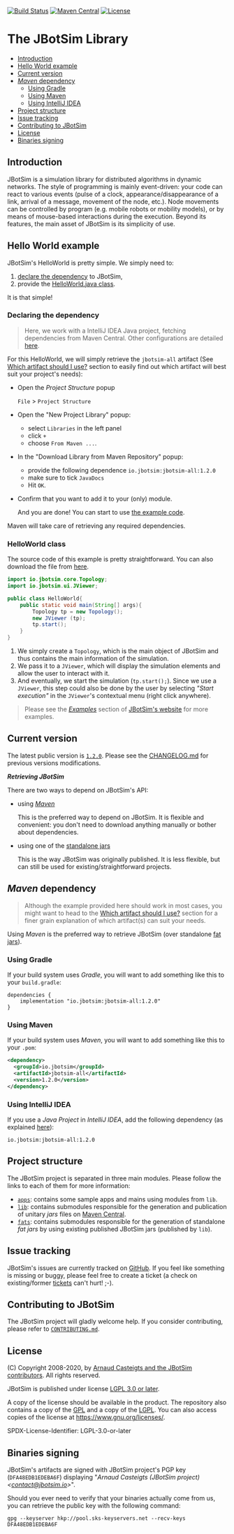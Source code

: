 
[![Build Status](https://travis-ci.org/jbotsim/JBotSim.svg?branch=master)][travis-jbotsim]
[![Maven Central](https://img.shields.io/badge/maven%20central-1.2.0-informational.svg)][mavencentral-jbotsim-latest]
[![License](https://img.shields.io/badge/license-LGPL%20&ge;%203.0-informational.svg)][lgpl3]
  

  
# The JBotSim Library

  * [Introduction](#introduction)
  * [Hello World example](#hello-world-example)
  * [Current version](#current-version)
  * [*Maven* dependency](#maven-dependency)
    + [Using Gradle](#using-gradle)
    + [Using Maven](#using-maven)
    + [Using IntelliJ IDEA](#using-intellij-idea)
  * [Project structure](#project-structure)
  * [Issue tracking](#issue-tracking)
  * [Contributing to JBotSim](#contributing-to-jbotsim)
  * [License](#license)
  * [Binaries signing](#binaries-signing)

## Introduction

JBotSim is a simulation library for distributed algorithms in dynamic
networks. The style of programming is mainly event-driven: your code
can react to various events (pulse of a clock,
appearance/disappearance of a link, arrival of a message, movement of
the node, etc.). Node movements can be controlled by program (e.g.
mobile robots or mobility models), or by means of mouse-based
interactions during the execution. Beyond its features, the main asset
of JBotSim is its simplicity of use.


## Hello World example

JBotSim's HelloWorld is pretty simple. We simply need to:
1. [declare the dependency](#declaring-the-dependency) to JBotSim,
2. provide the [HelloWorld.java class](#helloworld-class).

It is that simple!

### Declaring the dependency
> Here, we work with a IntelliJ IDEA Java project, fetching dependencies from Maven Central.
> Other configurations are detailed [here](apps/examples/CreateUserProject.md).


For this HelloWorld, we will simply retrieve the `jbotsim-all` artifact 
(See [Which artifact should I use?](lib/README.md#which-artifact-should-i-use) section to easily find out which 
artifact will best suit your project's needs):
  * Open the _Project Structure_ popup

    `File` > `Project Structure`
    
  * Open the "New Project Library" popup:
    * select `Libraries` in the left panel
    * click `+`
    * choose `From Maven ...`.
  
  * In the "Download Library from Maven Repository" popup:
    * provide the following dependence `io.jbotsim:jbotsim-all:1.2.0`
    * make sure to tick `JavaDocs`
    * Hit `OK`.
  * Confirm that you want to add it to your (only) module.

    And you are done! You can start to use [the example code](#helloworld-class).

Maven will take care of retrieving any required dependencies.

### HelloWorld class

The source code of this example is pretty straightforward. You can also download the file from 
[here](apps/examples/src/main/java/examples/basic/helloworld/HelloWorld.java).

```java
import io.jbotsim.core.Topology;
import io.jbotsim.ui.JViewer;

public class HelloWorld{
    public static void main(String[] args){
        Topology tp = new Topology();
        new JViewer (tp);
        tp.start();
    }
}
```

1. We simply create a `Topology`, which is the main object of JBotSim and thus contains the main information of the
simulation.
2. We pass it to a `JViewer`, which will display the simulation elements and allow the user to interact with it.
3. And eventually, we start the simulation (`tp.start();`). Since we use a `JViewer`, this step could also be done by 
the user by selecting *"Start execution"* in the `JViewer`'s contextual menu (right click anywhere).


> Please see the [*Examples*](http://jbotsim.io/?p=examples) section of [JBotSim's website](http://jbotsim.io) for more
examples.

## Current version

 
The latest public version is [`1.2.0`][mavencentral-jbotsim-latest]. 
Please see the [CHANGELOG.md](CHANGELOG.md) for previous versions modifications.


***Retrieving JBotSim***

There are two ways to depend on JBotSim's API:
* using [*Maven*](#maven-dependency)
  
  This is the preferred way to depend on JBotSim. It is flexible and convenient: you don't need to download anything 
  manually or bother about dependencies.
* using one of the [standalone jars](fats/README.md)

  This is the way JBotSim was originally published. 
  It is less flexible, but can still be used for existing/straightforward projects. 

## *Maven* dependency
> Although the example provided here should work in most cases, you might want to head to the 
  [Which artifact should I use?](lib/README.md#which-artifact-should-i-use) section for a finer grain explanation of 
  which artifact(s) can suit your needs. 
  
Using *Maven* is the preferred way to retrieve JBotSim (over standalone [fat jars](fats/README.md)).

### Using Gradle

If your build system uses *Gradle*, you will want to add something like this to your `build.gradle`:

```
dependencies {
    implementation "io.jbotsim:jbotsim-all:1.2.0"
}
```

### Using Maven


If your build system uses *Maven*, you will want to add something like this to your `.pom`:

```xml
<dependency>
  <groupId>io.jbotsim</groupId>
  <artifactId>jbotsim-all</artifactId>
  <version>1.2.0</version>
</dependency>
```

### Using IntelliJ IDEA

If you use a _Java Project_ in _IntelliJ IDEA_, add the following dependency (as explained [here](#declaring-the-dependency)):
 ```
 io.jbotsim:jbotsim-all:1.2.0
 ```


## Project structure

The JBotSim project is separated in three main modules.
Please follow the links to each of them for more information:
* [`apps`](./apps/README.md): contains some sample apps and mains using modules from `lib`. 
* [`lib`](./lib/README.md): contains submodules responsible for the generation and publication of unitary *jars* files 
on [Maven Central][mavencentral-jbotsim].
* [`fats`](./fats/README.md): contains submodules responsible for the generation of standalone *fat jars* by using 
existing published JBotSim jars (published by `lib`).


## Issue tracking

JBotSim's issues are currently tracked on [GitHub][github-jbotsim].
If you feel like something is missing or buggy, please feel free to create a ticket (a check on existing/former 
[tickets][github-jbotsim-issues] can't hurt! ;-).


## Contributing to JBotSim

The JBotSim project will gladly welcome help. If you consider contributing, please refer to 
[`CONTRIBUTING.md`](./CONTRIBUTING.md).

 
## License

(C) Copyright 2008-2020, by [Arnaud Casteigts and the JBotSim contributors](CONTRIBUTORS.md). All rights reserved.


JBotSim is published under license [LGPL 3.0 or later][lgpl3]. 


A copy of the license should be available in the product.
The repository also contains a copy of the [GPL](COPYING) and a copy of the [LGPL](COPYING.LESSER).
You can also access copies of the license at <https://www.gnu.org/licenses/>.

SPDX-License-Identifier: LGPL-3.0-or-later

## Binaries signing

JBotSim's artifacts are signed with JBotSim project's PGP key (`DFA48EDB1EDEBA6F`) displaying 
"*Arnaud Casteigts (JBotSim project) \<contact@jbotsim.io\>*".

Should you ever need to verify that your binaries actually come from us, you can retrieve the public key with the 
following command:


```
gpg --keyserver hkp://pool.sks-keyservers.net --recv-keys DFA48EDB1EDEBA6F
```


[travis-jbotsim]: https://travis-ci.org/jbotsim/JBotSim
[github-jbotsim]: https://github.com/jbotsim/JBotSim
[mavencentral-jbotsim-latest]: https://search.maven.org/search?q=g:io.jbotsim%20AND%20v:1.2.0
[mavencentral-jbotsim]: https://search.maven.org/search?q=g:io.jbotsim
[github-jbotsim-issues]: https://github.com/jbotsim/JBotSim/issues
[lgpl3]: http://www.gnu.org/licenses/lgpl-3.0.html
